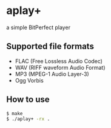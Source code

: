 # aplay+
a simple BitPerfect player

## Supported file formats
- FLAC (Free Lossless Audio Codec)
- WAV (RIFF waveform Audio Format)
- MP3 (MPEG-1 Audio Layer-3)
- Ogg Vorbis

## How to use

```bash
$ make
$ ./aplay+ -rx .
```

